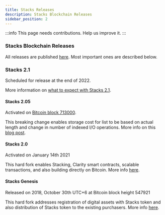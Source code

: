```yaml
---
title: Stacks Releases
description: Stacks Blockchain Releases
sidebar_position: 2
---
```


:::info
This page needs contributions. Help us improve it.
:::

### Stacks Blockchain Releases

All releases are published [here](https://github.com/stacks-network/stacks-blockchain/releases). Most important ones are described below.

### Stacks 2.1

Scheduled for release at the end of 2022.

More information on [what to expect with Stacks 2.1](https://stacks.org/stacks-21-what-to-expect). 

#### Stacks 2.05
Activated on [Bitcoin block 713000](https://explorer.stacks.co/txid/0xece8e369310b5ff9b92ef11181ae0d2457ac0c821376d4a96c4998763e22ad04?chain=mainnet).

This breaking change enables storage cost for list to be based on actual length and change in number of indexed I/O operations.
More info on this [blog post](https://www.stacks.org/stacks-2-05?ref=docs-website).

#### Stacks 2.0
Activated on January 14th 2021

This hard fork enables Stacking, Clarity smart contracts, scalable transactions, and also building directly on Bitcoin.
More info [here](https://forum.stacks.org/t/path-to-mainnet-for-stx-holders-things-to-know-ahead-of-stacks-2-0/11529).

#### Stacks Genesis
Released on 2018, October 30th UTC+6 at Bitcoin block height 547921

This hard fork addresses registration of digital assets with Stacks token and also distribution of Stacks token to the existing purchasers.
More info [here](https://blog.blockstack.org/the-launch-of-the-stacks-genesis-block/?ref=docs-website).


